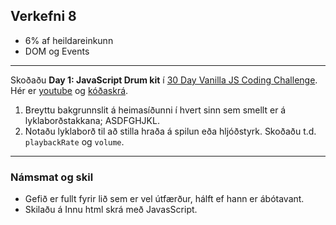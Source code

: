 ## Verkefni 8 

- 6% af heildareinkunn
- DOM og Events

---

Skoðaðu **Day 1: JavaScript Drum kit** í [30 Day Vanilla JS Coding Challenge](https://javascript30.com/). Hér er [youtube](https://www.youtube.com/watch?v=VuN8qwZoego) og [kóðaskrá](https://github.com/wesbos/JavaScript30/tree/master/01%20-%20JavaScript%20Drum%20Kit).  

1. Breyttu bakgrunnslit á heimasíðunni í hvert sinn sem smellt er á lyklaborðstakkana; ASDFGHJKL. 
1. Notaðu lyklaborð til að stilla hraða á spilun eða hljóðstyrk. Skoðaðu t.d. `playbackRate` og `volume`.

---

### Námsmat og skil	
* Gefið er fullt fyrir lið sem er vel útfærður, hálft ef hann er ábótavant. 
* Skilaðu á Innu html skrá með JavasScript.


